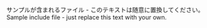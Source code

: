 <span data-ttu-id="042ed-101">サンプルが含まれるファイル - このテキストは随意に置換してください。</span><span class="sxs-lookup"><span data-stu-id="042ed-101">Sample include file - just replace this text with your own.</span></span>